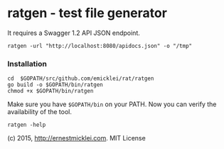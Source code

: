 # ratgen - test file generator

It requires a Swagger 1.2 API JSON endpoint.

	ratgen -url "http://localhost:8080/apidocs.json" -o "/tmp"
	
### Installation

	cd  $GOPATH/src/github.com/emicklei/rat/ratgen
	go build -o $GOPATH/bin/ratgen
	chmod +x $GOPATH/bin/ratgen
	
Make sure you have `$GOPATH/bin` on your PATH.
Now you can verify the availability of the tool.
	
	ratgen -help
	
(c) 2015, http://ernestmicklei.com. MIT License	